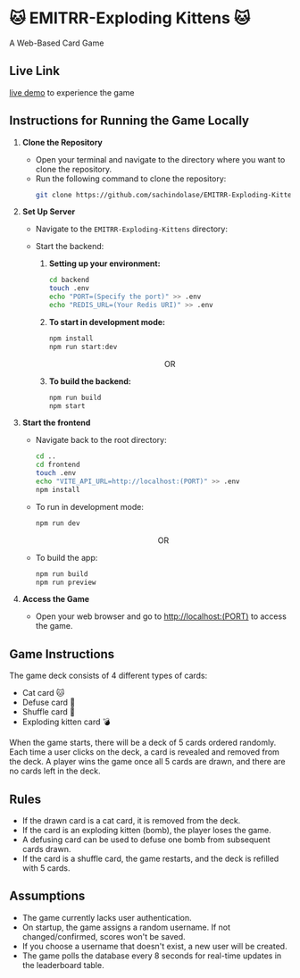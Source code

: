 <h1 align="left">🐱 EMITRR-Exploding Kittens 🐱</h1>
<p align="left">A Web-Based Card Game</p>


## Live Link
[live demo](https://exploding-kittens.netlify.app/) to experience the game

## Instructions for Running the Game Locally

1. **Clone the Repository**
   - Open your terminal and navigate to the directory where you want to clone the repository.
   - Run the following command to clone the repository:
     ```bash
     git clone https://github.com/sachindolase/EMITRR-Exploding-Kittens.git
     ```

2. **Set Up Server**
   - Navigate to the `EMITRR-Exploding-Kittens` directory:
     
   - Start the backend:
     1. **Setting up your environment:**
        ```bash
        cd backend
        touch .env
        echo "PORT=(Specify the port)" >> .env
        echo "REDIS_URL=(Your Redis URI)" >> .env
        ```
     2. **To start in development mode:**
        ```bash
        npm install
        npm run start:dev
        ```
        <p align="center">OR</p>
     3. **To build the backend:**
        ```bash
        npm run build
        npm start
        ```

3. **Start the frontend**
   - Navigate back to the root directory:
     ```bash
     cd ..
     cd frontend
     touch .env
     echo "VITE_API_URL=http://localhost:(PORT)" >> .env
     npm install
     ```
   - To run in development mode:
     ```bash
     npm run dev
     ```
     <p align="center">OR</p>
   - To build the app:
     ```bash
     npm run build
     npm run preview
     ```
4. **Access the Game**
   - Open your web browser and go to [http://localhost:(PORT)](http://localhost:5173) to access the game.

## Game Instructions

The game deck consists of 4 different types of cards:

- Cat card 🐱
- Defuse card 🚫
- Shuffle card 🔀
- Exploding kitten card 💣

When the game starts, there will be a deck of 5 cards ordered randomly. Each time a user clicks on the deck, a card is revealed and removed from the deck. A player wins the game once all 5 cards are drawn, and there are no cards left in the deck.

## Rules

- If the drawn card is a cat card, it is removed from the deck.
- If the card is an exploding kitten (bomb), the player loses the game.
- A defusing card can be used to defuse one bomb from subsequent cards drawn.
- If the card is a shuffle card, the game restarts, and the deck is refilled with 5 cards.

## Assumptions

- The game currently lacks user authentication.
- On startup, the game assigns a random username. If not changed/confirmed, scores won't be saved.
- If you choose a username that doesn't exist, a new user will be created.
- The game polls the database every 8 seconds for real-time updates in the leaderboard table.
